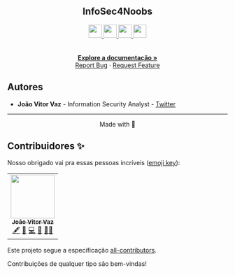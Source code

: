 <!-- Title -->

<p align="center">
  <h2 align="center">InfoSec4Noobs</h2>  
  <p align="center">
    <a  href="https://github.com/jvklj/infosec4noobs/tree/main/portuguese">
    <img src="https://hatscripts.github.io/circle-flags/flags/br.svg" width="30">
    </a>
    <a  href="https://github.com/jvklj/infosec4noobs/tree/main/english">
    <img src="https://hatscripts.github.io/circle-flags/flags/us.svg" width="30">
    </a>
    <a  href="https://github.com/jvklj/infosec4noobs/tree/main/french">
    <img src="https://hatscripts.github.io/circle-flags/flags/fr.svg" width="30">
    </a>
    <a  href="https://github.com/jvklj/infosec4noobs/tree/main/german">
    <img src="https://hatscripts.github.io/circle-flags/flags/de.svg" width="30">
    </a>
    <br />
    <br />
    <br />
    <a href="#ROADMAP"><strong>Explore a documentação »</strong></a>
    <br />
    <a href="link-para-abrir-issue">Report Bug</a>
    ·
    <a href="link-para-abrir-issue">Request Feature</a>
  </p>
</p>
    
<!-- CONTRIBUTING -->


## Autores

- **João Vitor Vaz** - Information Security Analyst - [Twitter](https://twitter.com/jvklj)

---

<p align="center">Made with 💜</p>

## Contribuidores ✨

Nosso obrigado vai pra essas pessoas incríveis ([emoji key](https://allcontributors.org/docs/en/emoji-key)):

<!-- ALL-CONTRIBUTORS-LIST:START - Do not remove or modify this section -->
<!-- prettier-ignore-start -->
<!-- markdownlint-disable -->

<table>
  <tr>
     <td align="center"><a href="https://github.com/jvklj"><img src="https://avatars.githubusercontent.com/u/57420463?s=400&v=4" width="100px;" alt=""/><br /><sub><b>João Vitor Vaz</b></sub></a><br />
     <a href="#content-jvklj" title="Content">🖋</a> 
     <a href="https://github.com/jvklj/InfoSec4Noobs/commits?author=jvklj" title="Documentation">📖</a> 
     <a href="https://github.com/jvklj/InfoSec4Noobs/commits?author=jvklj" title="Code">💻</a> <a href="#maintenance-jvklj" title="Maintenance">🚧</a> 
     <a href="#mentoring-jvklj" title="Mentoring">🧑‍🏫</a>
     </td>

  </tr>
</table>


<!-- markdownlint-enable -->
<!-- prettier-ignore-end -->

<!-- ALL-CONTRIBUTORS-LIST:END -->

Este projeto segue a especificação [all-contributors](https://github.com/all-contributors/all-contributors).
<p>Contribuições de qualquer tipo são bem-vindas!</p>
